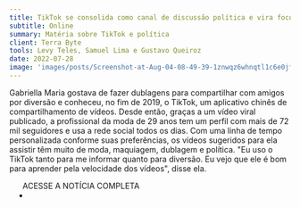 ```yaml
---
title: TikTok se consolida como canal de discussão política e vira foco dos candidatos à Presidência
subtitle: Online
summary: Matéria sobre TikTok e política
client: Terra Byte
tools: Levy Teles, Samuel Lima e Gustavo Queiroz
date: 2022-07-28
image: 'images/posts/Screenshot-at-Aug-04-08-49-39-1znwqz6whnqtl1c6e0jf8jy3hcff9ljb6ou4bnjpp65g.png'
---
```


Gabriella Maria gostava de fazer dublagens para compartilhar com amigos por diversão e conheceu, no fim de 2019, o TikTok, um aplicativo chinês de compartilhamento de vídeos. Desde então, graças a um vídeo viral publicado, a profissional da moda de 29 anos tem um perfil com mais de 72 mil seguidores e usa a rede social todos os dias. Com uma linha de tempo personalizada conforme suas preferências, os vídeos sugeridos para ela assistir têm muito de moda, maquiagem, dublagem e política. "Eu uso o TikTok tanto para me informar quanto para diversão. Eu vejo que ele é bom para aprender pela velocidade dos vídeos", disse ela.

<div class="post__share"><ul class="share__list list-reset">ACESSE A NOTÍCIA COMPLETA<li class="share__item" style="margin-left: 10px"><a class="share__link share__facebook" style="background: #fa5657" href="https://www.terra.com.br/noticias/tiktok-se-consolida-como-canal-de-discussao-politica-e-vira-foco-dos-candidatos-a-presidencia,aaa30816d3e018b41ec8283f741cf7255hsj8xsr.html 
onclick=window.open(this.href, 'pop-up', 'left=20,top=20,width=500,height=500,toolbar=1,resizable=0'); return false;" title="Link" rel="nofollow"><i class="fa-solid fa-link"></i></a></li></ul></div>
<!-- <div class="gallery-box"><div class="gallery"><img src="/clipping/images/example-1.jpg" loading="lazy" alt="Project"><img src="/clipping/images/example-2.jpg" loading="lazy" alt="Project"></div><em>Gallery / <a href="https://www.freepik.com/" target="_blank">Freepic</a></em></div> -->